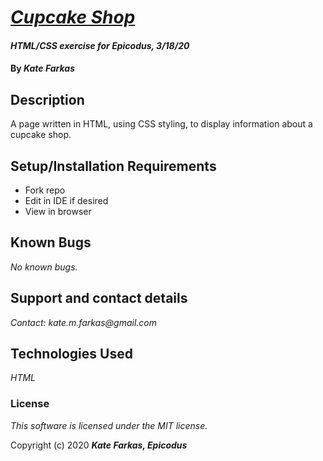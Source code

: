 # [_Cupcake Shop_](https://k8thedinosaur.github.io/cupcake-shop/)

#### _HTML/CSS exercise for Epicodus, 3/18/20_

#### By _**Kate Farkas**_

## Description

A page written in HTML, using CSS styling, to display information about a cupcake shop.

## Setup/Installation Requirements

* Fork repo
* Edit in IDE if desired
* View in browser

## Known Bugs

_No known bugs._

## Support and contact details

_Contact: kate.m.farkas@gmail.com_

## Technologies Used

_HTML_

### License

*This software is licensed under the MIT license.*

Copyright (c) 2020 **_Kate Farkas, Epicodus_**